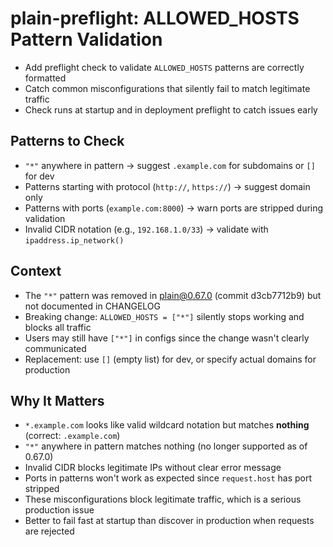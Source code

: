# plain-preflight: ALLOWED_HOSTS Pattern Validation

- Add preflight check to validate `ALLOWED_HOSTS` patterns are correctly formatted
- Catch common misconfigurations that silently fail to match legitimate traffic
- Check runs at startup and in deployment preflight to catch issues early

## Patterns to Check

- `"*"` anywhere in pattern → suggest `.example.com` for subdomains or `[]` for dev
- Patterns starting with protocol (`http://`, `https://`) → suggest domain only
- Patterns with ports (`example.com:8000`) → warn ports are stripped during validation
- Invalid CIDR notation (e.g., `192.168.1.0/33`) → validate with `ipaddress.ip_network()`

## Context

- The `"*"` pattern was removed in plain@0.67.0 (commit d3cb7712b9) but not documented in CHANGELOG
- Breaking change: `ALLOWED_HOSTS = ["*"]` silently stops working and blocks all traffic
- Users may still have `["*"]` in configs since the change wasn't clearly communicated
- Replacement: use `[]` (empty list) for dev, or specify actual domains for production

## Why It Matters

- `*.example.com` looks like valid wildcard notation but matches **nothing** (correct: `.example.com`)
- `"*"` anywhere in pattern matches nothing (no longer supported as of 0.67.0)
- Invalid CIDR blocks legitimate IPs without clear error message
- Ports in patterns won't work as expected since `request.host` has port stripped
- These misconfigurations block legitimate traffic, which is a serious production issue
- Better to fail fast at startup than discover in production when requests are rejected
